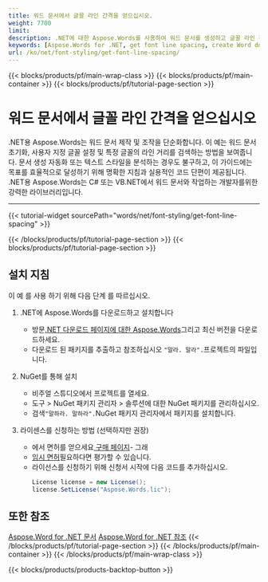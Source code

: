```yaml
---
title: 워드 문서에서 글꼴 라인 간격을 얻으십시오.
weight: 7700
limit: 
description: .NET에 대한 Aspose.Words를 사용하여 워드 문서를 생성하고 글꼴 라인 간격을 검색하는 방법을 배우십시오. 코드 예제와 함께 단계별 지침이 포함되어 있습니다.
keywords: [Aspose.Words for .NET, get font line spacing, create Word document, .NET Word library, font properties, .NET document creation, line spacing example]
url: /ko/net/font-styling/get-font-line-spacing/
---
```

{{< blocks/products/pf/main-wrap-class >}}
{{< blocks/products/pf/main-container >}}
{{< blocks/products/pf/tutorial-page-section >}}

# 워드 문서에서 글꼴 라인 간격을 얻으십시오
.NET용 Aspose.Words는 워드 문서 제작 및 조작을 단순화합니다. 이 예는 워드 문서 초기화, 사용자 지정 글꼴 설정 및 특정 글꼴의 라인 거리를 검색하는 방법을 보여줍니다. 문서 생성 자동화 또는 텍스트 스타일을 분석하는 경우도 불구하고, 이 가이드에는 목표를 효율적으로 달성하기 위해 명확한 지침과 실용적인 코드 단편이 제공됩니다. .NET용 Aspose.Words는 C# 또는 VB.NET에서 워드 문서와 작업하는 개발자를위한 강력한 라이브러리입니다.

---
{{< tutorial-widget sourcePath="words/net/font-styling/get-font-line-spacing" >}}

{{< /blocks/products/pf/tutorial-page-section >}}
{{< blocks/products/pf/tutorial-page-section >}}
## 설치 지침  
이 예 를 사용 하기 위해 다음 단계 를 따르십시오.  
1. .NET에 Aspose.Words를 다운로드하고 설치합니다  
   * 방문[.NET 다운로드 페이지에 대한 Aspose.Words](https://releases.aspose.com/words/net/)그리고 최신 버전을 다운로드하세요.  
   * 다운로드 된 패키지를 추출하고 참조하십시오 `"말라. 말라".`프로젝트의 파일입니다.  

2. NuGet를 통해 설치  
   * 비주얼 스튜디오에서 프로젝트를 열세요.  
   * 도구 > NuGet 패키지 관리자 > 솔루션에 대한 NuGet 패키지를 관리하십시오.  
   * 검색`"말하라. 말하라".`NuGet 패키지 관리자에서 패키지를 설치합니다.  

3. 라이센스를 신청하는 방법 (선택하지만 권장)  
   * 에서 면허를 얻으세요[ 구매 페이지](https://purchase.aspose.com/buy)\- 그래  
   * [임시 면허](https://purchase.aspose.com/temporary-license/)필요하다면 평가할 수 있습니다.  
   * 라이선스를 신청하기 위해 신청서 시작에 다음 코드를 추가하십시오.  
     ```csharp
     License license = new License();
     license.SetLicense("Aspose.Words.lic");
     ```
	 
## 또한 참조
[Aspose.Word for .NET 문서](https://docs.aspose.com/words/net/)
[Aspose.Word for .NET 참조](https://reference.aspose.com/words/net/)
{{< /blocks/products/pf/tutorial-page-section >}}
{{< /blocks/products/pf/main-container >}}
{{< /blocks/products/pf/main-wrap-class >}}

{{< blocks/products/products-backtop-button >}}
